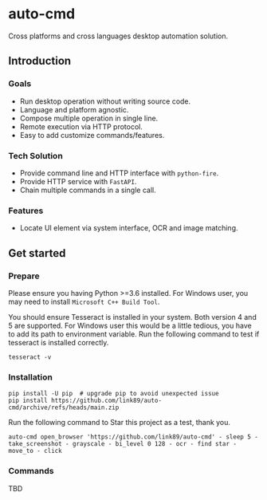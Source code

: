 # auto-cmd
Cross platforms and cross languages desktop automation solution.

## Introduction

### Goals
* Run desktop operation without writing source code.
* Language and platform agnostic.
* Compose multiple operation in single line.
* Remote execution via HTTP protocol.
* Easy to add customize commands/features.

### Tech Solution
* Provide command line and HTTP interface with `python-fire`.
* Provide HTTP service with `FastAPI`.
* Chain multiple commands in a single call.

### Features
* Locate UI element via system interface, OCR and image matching.

## Get started

### Prepare
Please ensure you having Python >=3.6 installed.
For Windows user, you may need to install `Microsoft C++ Build Tool`.

You should ensure Tesseract is installed in your system. Both version 4 and 5 are supported.
For Windows user this would be a little tedious, you have to add its path to environment variable.
Run the following command to test if tesseract is installed correctly.
```shell
tesseract -v
```

### Installation

```shell
pip install -U pip  # upgrade pip to avoid unexpected issue
pip install https://github.com/link89/auto-cmd/archive/refs/heads/main.zip
```
Run the following command to Star this project as a test, thank you.
```shell
auto-cmd open_browser 'https://github.com/link89/auto-cmd' - sleep 5 - take_screenshot - grayscale - bi_level 0 128 - ocr - find star - move_to - click
```

### Commands
TBD
